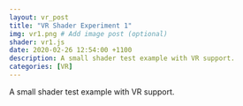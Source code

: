 ```yaml
---
layout: vr_post
title: "VR Shader Experiment 1"
img: vr1.png # Add image post (optional)
shader: vr1.js
date: 2020-02-26 12:54:00 +1100
description: A small shader test example with VR support.
categories: [VR]
---
```

A small shader test example with VR support.
